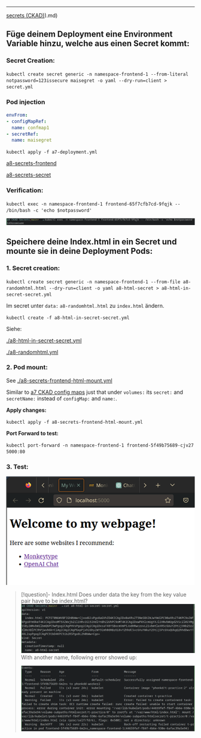 ****

[secrets (CKAD)](CKAD)).md)

## Füge deinem Deployment eine Environment Variable hinzu, welche aus einen Secret kommt:

### Secret Creation:

`kubectl create secret generic -n namespace-frontend-1 --from-literal notpassword=123issecure maisegret -o yaml --dry-run=client > secret.yml`

### Pod injection

```yaml
envFrom:
- configMapRef:
  name: confmap1
- secretRef:
  name: maisegret
```

`kubectl apply -f a7-deployment.yml`

[a8-secrets-frontend](docs/Praktische%20Projekte/auftraege/CKAD/aufgaben/a8%20CKAD%20Secrets/a8-secrets-frontend.yml)

[a8-secrets-secret](docs/Praktische%20Projekte/auftraege/CKAD/aufgaben/a8%20CKAD%20Secrets/a8-secrets-secret.yml)

### Verification:

`kubectl exec -n namespace-frontend-1 frontend-65f7cfb7cd-9fqjk -- /bin/bash -c 'echo $notpassword'`

![Pasted image 20230712161015](docs/ressources/Pasted%20image%2020230712161015.png)

## Speichere deine Index.html in ein Secret und mounte sie in deine Deployment Pods:

### 1. Secret creation:

`kubectl create secret generic -n namespace-frontend-1 --from-file a8-randomhtml.html --dry-run=client -o yaml a8-html-secret > a8-html-in-secret-secret.yml`

Im secret unter `data:` `a8-randomhtml.html` zu `index.html` ändern.

`kubectl create -f a8-html-in-secret-secret.yml`

Siehe:

[./a8-html-in-secret-secret.yml](docs/Praktische%20Projekte/auftraege/CKAD/aufgaben/a8%20CKAD%20Secrets/a8-html-in-secret-secret.yml)

[./a8-randomhtml.yml](docs/Praktische%20Projekte/auftraege/CKAD/aufgaben/a8%20CKAD%20Secrets/a8-randomhtml.html)

### 2. Pod mount:

See [./a8-secrets-frontend-html-mount.yml](docs/Praktische%20Projekte/auftraege/CKAD/aufgaben/a8%20CKAD%20Secrets/a8-secrets-frontend-html-mount.yml)

Similar to [a7 CKAD config maps](docs/Praktische%20Projekte/auftraege/CKAD/aufgaben/a7%20CKAD%20config%20maps/a7%20CKAD%20config%20maps%20howto.md) just that under `volumes:` its `secret:` and `secretName:` instead of `configMap:` and `name:`.

**Apply changes:**

`kubectl apply -f a8-secrets-frontend-html-mount.yml`

**Port Forward to test:**

`kubectl port-forward -n namespace-frontend-1 frontend-5f49b75689-cjv27 5000:80`

### 3. Test:

![Pasted image 20230712164612](docs/ressources/Pasted%20image%2020230712164612.png)


>[!question]- Index.html
>Does under data the key from the key value pair have to be index.html?
>![Pasted image 20230712164822](docs/ressources/Pasted%20image%2020230712164822.png)
>With another name, following error showed up:
>
>![Pasted image 20230712164855](docs/ressources/Pasted%20image%2020230712164855.png)

